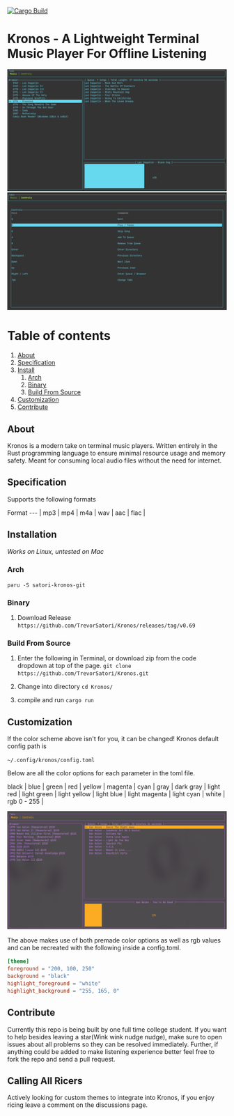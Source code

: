 [![Cargo Build](https://github.com/TrevorSatori/Kronos/actions/workflows/main.yml/badge.svg)](https://github.com/TrevorSatori/Kronos/actions/workflows/main.yml)
# Kronos - A Lightweight Terminal Music Player For Offline Listening

![Music](assets/music_tab.png?raw=true)
![Controls](assets/controls_tab.png?raw=true)

# Table of contents
1. [About](#About)
2. [Specification](#Specifications)
3. [Install](#Installation)
    1. [Arch](#Arch)
    2. [Binary](#Binary)
    2. [Build From Source](#Source)
4. [Customization](#Customization)
5. [Contribute](#Contribute)

## About 

Kronos is a modern take on terminal music players. Written entirely in the Rust programming language to ensure minimal resource usage and memory safety. Meant for consuming local audio files without the need for internet.  

## Specification

Supports the following formats

Format
--- | 
mp3 |
mp4 |
m4a |
wav |
aac |
flac |

## Installation

*Works on Linux, untested on Mac*

### Arch

``
    paru -S satori-kronos-git
``

### Binary

1. Download Release 
``
    https://github.com/TrevorSatori/Kronos/releases/tag/v0.69
``
### Build From Source

1. Enter the following in Terminal, or download zip from the code dropdown at top of the page.
``
    git clone https://github.com/TrevorSatori/Kronos.git
``

2. Change into directory
``
    cd Kronos/
``

3. compile and run
``
    cargo run
``

## Customization

If the color scheme above isn't for you, it can be changed! Kronos default config path is

``
    ~/.config/kronos/config.toml
``

Below are all the color options for each parameter in the toml file. 

black | blue | green | red |
yellow | magenta | cyan | gray |
dark gray | light red | light green | light yellow | light blue | 
light magenta | light cyan | white | 
rgb 0 - 255 |


![Customized](assets/customized.png?raw=true)

The above makes use of both premade color options as well as rgb values and can be recreated with the following inside a config.toml.

```toml
[theme]
foreground = "200, 100, 250"
background = "black"
highlight_foreground = "white"
highlight_background = "255, 165, 0" 
```
                        
## Contribute

Currently this repo is being built by one full time college student. If you want to help besides leaving a star(Wink wink nudge nudge), make sure to open issues about all problems so they can be resolved immediately. Further, if anything could be added to make listening experience better feel free to fork the repo and send a pull request.

## Calling All Ricers
Actively looking for custom themes to integrate into Kronos, if you enjoy ricing leave a comment on the discussions page.




